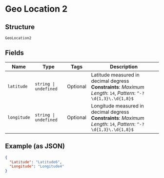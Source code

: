 
# Geo Location 2

## Structure

`GeoLocation2`

## Fields

| Name | Type | Tags | Description |
|  --- | --- | --- | --- |
| `latitude` | `string \| undefined` | Optional | Latitude measured in decimal degress<br>**Constraints**: *Maximum Length*: `14`, *Pattern*: `^-?\d{1,3}\.\d{1,8}$` |
| `longitude` | `string \| undefined` | Optional | Longitude measured in decimal degress<br>**Constraints**: *Maximum Length*: `14`, *Pattern*: `^-?\d{1,3}\.\d{1,8}$` |

## Example (as JSON)

```json
{
  "Latitude": "Latitude6",
  "Longitude": "Longitude4"
}
```

